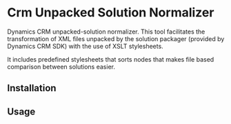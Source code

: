 # Crm Unpacked Solution Normalizer

Dynamics CRM unpacked-solution normalizer. 
This tool facilitates the transformation of XML files unpacked by the solution packager (provided by Dynamics CRM SDK) with the use of XSLT stylesheets.

It includes predefined stylesheets that sorts nodes that makes file based comparison between solutions easier.


## Installation

## Usage